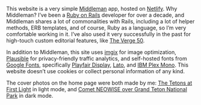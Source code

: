 This website is a very simple [Middleman][mi] app, hosted on [Netlify][net]. Why Middleman? I’ve been a [Ruby on Rails][ror] developer for over a decade, and Middleman shares a lot of commonalities with Rails, including a lot of helper methods, ERB templates, and of course, Ruby as a language, so I’m very comfortable working in it. I’ve also used it very successfully in the past for high-touch custom editorial features, like [The Verge 50][v50].

[mi]: https://middlemanapp.com/
[net]: https://www.netlify.com/
[ror]: https://rubyonrails.org/
[v50]: https://www.theverge.com/a/the-verge-50/

In addition to Middleman, this site uses [imgix][i] for image optimization, [Plausible][p] for privacy-friendly traffic analytics, and self-hosted fonts from [Google Fonts][gf], specifically [Playfair Display][pd], [Lato][lato], and [IBM Plex Mono][ipm]. This website doesn’t use cookies or collect personal information of any kind.

[i]: https://imgix.com/
[p]: https://plausible.io/
[gf]: https://fonts.google.com/
[pd]: https://fonts.google.com/specimen/Playfair+Display
[lato]: https://fonts.google.com/specimen/Lato
[ipm]: https://fonts.google.com/specimen/IBM+Plex+Mono

The cover photos on the home page were both made by me: [The Tetons at First Light][fl] in light mode, and [Comet NEOWISE over Grand Teton National Park][neo] in dark mode.

[fl]: https://www.allencompassingtrip.com/3407/tetons
[neo]: https://www.allencompassingtrip.com/3530/neowise
